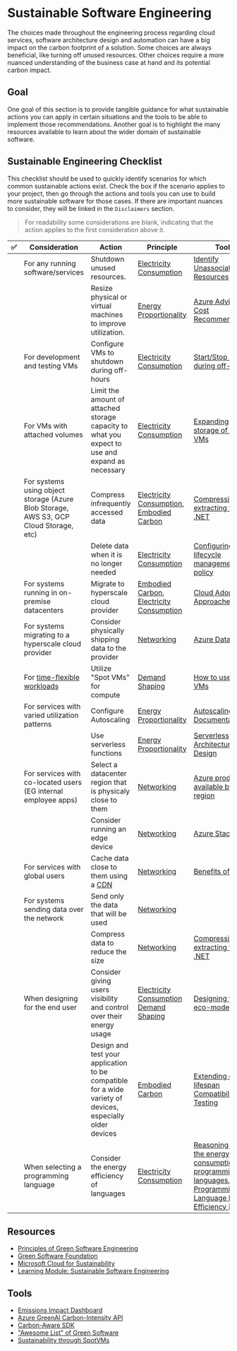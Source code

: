 # Sustainable Software Engineering

The choices made throughout the engineering process regarding cloud services, software architecture design and automation can have a big impact on the carbon footprint of a solution.
Some choices are always beneficial, like turning off unused resources.
Other choices require a more nuanced understanding of the business case at hand and its potential carbon impact.

## Goal

One goal of this section is to provide tangible guidance for what sustainable actions you can apply in certain situations and the tools to be able to implement those recommendations.
Another goal is to highlight the many resources available to learn about the wider domain of sustainable software.

## Sustainable Engineering Checklist

This checklist should be used to quickly identify scenarios for which common sustainable actions exist.
Check the box if the scenario applies to your project, then go through the actions and tools you can use to build more sustainable software for those cases.
If there are important nuances to consider, they will be linked in the `Disclaimers` section.

> For readability some considerations are blank, indicating that the action applies to the first consideration above it.

|✅| Consideration         | Action     | Principle |Tools| Disclaimers |
|---|------------------------|------------|----------|------|------------|
| | For any running software/services | Shutdown unused resources. | [Electricity Consumption](./sustainable-engineering-principles.md#electricity-consumption) | [Identify Unassociated Resources](https://devblogs.microsoft.com/scripting/use-powershell-to-identify-unassociated-azure-resources/) | |
| |  | Resize physical or virtual machines to improve utilization. | [Energy Proportionality](./sustainable-engineering-principles.md#energy-proportionality) | [Azure Advisor Cost Recommendations](https://docs.microsoft.com/en-us/azure/advisor/advisor-cost-recommendations) | [Understanding Advisor Recommendations](./sustainable-action-disclaimers.md#action-resize-physical-or-virtual-machines-to-improve-utilization)  |
| | For development and testing VMs | Configure VMs to shutdown during off-hours | [Electricity Consumption](./sustainable-engineering-principles.md#electricity-consumption) | [Start/Stop VMs during off-hours](https://docs.microsoft.com/en-us/azure/automation/automation-solution-vm-management-config) | |
| | For VMs with attached volumes | Limit the amount of attached storage capacity to what you expect to use and expand as necessary | [Electricity Consumption](./sustainable-engineering-principles.md#electricity-consumption) | [Expanding storage of active VMs](https://docs.microsoft.com/en-us/azure/virtual-machines/expand-unmanaged-disks) |  [Understanding the energy cost of storage](https://www.cloudcarbonfootprint.org/docs/methodology/#storage) |
| | For systems using object storage (Azure Blob Storage, AWS S3, GCP Cloud Storage, etc) | Compress infrequently accessed data | [Electricity Consumption](./sustainable-engineering-principles.md#electricity-consumption), [Embodied Carbon](./sustainable-engineering-principles.md#embodied-carbon) | [Compressing and extracting files in .NET](https://docs.microsoft.com/en-us/dotnet/standard/io/how-to-compress-and-extract-files) |  [Understanding the energy cost of storage](https://www.cloudcarbonfootprint.org/docs/methodology/#storage) |
| | | Delete data when it is no longer needed | [Electricity Consumption](./sustainable-engineering-principles.md#electricity-consumption) | [Configuring a lifecycle management policy](https://docs.microsoft.com/en-us/azure/storage/blobs/lifecycle-management-policy-configure) |  [Understanding the energy cost of storage](https://www.cloudcarbonfootprint.org/docs/methodology/#storage) |
| | For systems running in on-premise datacenters | Migrate to hyperscale cloud provider | [Embodied Carbon](./sustainable-engineering-principles.md#embodied-carbon), [Electricity Consumption](./sustainable-engineering-principles.md#electricity-consumption) | [Cloud Adoption Approaches](https://docs.microsoft.com/en-us/azure/cloud-adoption-framework/adopt/) | [Carbon benefits of cloud computing](./sustainable-action-disclaimers.md#action-migrate-to-a-hyperscale-cloud-provider) |
| | For systems migrating to a hyperscale cloud provider | Consider physically shipping data to the provider | [Networking](./sustainable-engineering-principles.md#networking) | [Azure Data Box](https://azure.microsoft.com/en-us/services/databox/) | [Understanding data shipping tradeoffs](./sustainable-action-disclaimers.md#action-consider-physically-shipping-data-to-the-provider) |
| | For [time-flexible workloads](https://docs.microsoft.com/en-us/azure/architecture/best-practices/background-jobs) | Utilize "Spot VMs" for compute | [Demand Shaping](./sustainable-engineering-principles.md#demand-shaping) | [How to use Spot VMs](https://docs.microsoft.com/en-us/azure/virtual-machines/spot-vms) | |
| | For services with varied utilization patterns | Configure Autoscaling | [Energy Proportionality](./sustainable-engineering-principles.md#energy-proportionality) | [Autoscaling Documentation](https://docs.microsoft.com/en-us/azure/architecture/best-practices/auto-scaling) | |
| | | Use serverless functions | [Energy Proportionality](./sustainable-engineering-principles.md#energy-proportionality) | [Serverless Architecture Design](https://docs.microsoft.com/en-us/azure/architecture/serverless-quest/serverless-overview) | |
| | For services with co-located users (EG internal employee apps) | Select a datacenter region that is physicaly close to them | [Networking](./sustainable-engineering-principles.md#networking) | [Azure products available by region](https://azure.microsoft.com/en-us/global-infrastructure/services/) | |
| | | Consider running an edge device | [Networking](./sustainable-engineering-principles.md#networking) | [Azure Stack Edge](https://azure.microsoft.com/en-us/products/azure-stack/edge/) | [Understanding edge tradeoffs](./sustainable-action-disclaimers.md#action-consider-running-an-edge-device) |
| | For services with global users | Cache data close to them using a [CDN](https://en.wikipedia.org/wiki/Content_delivery_network) | [Networking](./sustainable-engineering-principles.md#networking) | [Benefits of a CDN](https://docs.microsoft.com/en-us/azure/frontdoor/front-door-overview#key-benefits) | |
| | For systems sending data over the network | Send only the data that will be used | [Networking](./sustainable-engineering-principles.md#networking) | | |
| | | Compress data to reduce the size | [Networking](./sustainable-engineering-principles.md#networking) | [Compressing and extracting files in .NET](https://docs.microsoft.com/en-us/dotnet/standard/io/how-to-compress-and-extract-files) | |
| | When designing for the end user | Consider giving users visibility and control over their energy usage | [Electricity Consumption](./sustainable-engineering-principles.md#electricity-consumption) [Demand Shaping](./sustainable-engineering-principles.md#demand-shaping) | [Designing for eco-mode](https://principles.green/principles/demand-shaping/#heading-eco-modes) | |
| | | Design and test your application to be compatible for a wide variety of devices, especially older devices | [Embodied Carbon](./sustainable-engineering-principles.md#embodied-carbon) | [Extending device lifespan](https://medium.com/google-design/to-make-apps-accessible-make-them-compatible-with-different-devices-11298c6d3f06) [Compatibility Testing](https://www.techdim.com/what-is-compatibility-testing/) | |
| | When selecting a programming language | Consider the energy efficiency of languages | [Electricity Consumption](./sustainable-engineering-principles.md#electricity-consumption) | [Reasoning about the energy consumption of programming languages](https://thenewstack.io/which-programming-languages-use-the-least-electricity/), [Programming Language Energy Efficiency [PDF]](https://greenlab.di.uminho.pt/wp-content/uploads/2017/10/sleFinal.pdf) | [Making informed progamming language choices](./sustainable-action-disclaimers.md#action-consider-the-energy-efficiency-of-languages) |

## Resources

- [Principles of Green Software Engineering](https://principles.green/)
- [Green Software Foundation](https://greensoftware.foundation/)
- [Microsoft Cloud for Sustainability](https://www.microsoft.com/en-us/sustainability)
- [Learning Module: Sustainable Software
Engineering](https://docs.microsoft.com/en-us/learn/modules/sustainable-software-engineering-overview/)

## Tools

- [Emissions Impact Dashboard](https://appsource.microsoft.com/en-us/product/power-bi/coi-sustainability.emissions_impact_dashboard)
- [Azure GreenAI Carbon-Intensity API](http://azure-uw-cli-2021.azurewebsites.net/home)
- [Carbon-Aware SDK](https://github.com/Green-Software-Foundation/carbon-aware-sdk)
- ["Awesome List" of Green Software](https://github.com/Green-Software-Foundation/awesome-green-software)
- [Sustainability through SpotVMs](https://github.com/hybridflux/SparkOnSpot)
